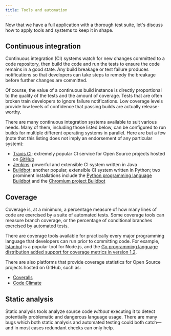```yaml
---
title: Tools and automation
---
```

Now that we have a full application with a thorough test suite, let's discuss
how to apply tools and systems to keep it in shape.

## Continuous integration

Continuous integration (CI) systems watch for new changes committed to a code
repository, then build the code and run the tests to ensure the code remains
in a good state. Any build breakage or test failure produces notifications so
that developers can take steps to remedy the breakage before further changes
are committed.

Of course, the value of a continuous build instance is directly proportional
to the quality of the tests and the amount of coverage. Tests that are often
broken train developers to ignore failure notifications. Low coverage levels
provide low levels of confidence that passing builds are actually
release-worthy.

There are many continuous integration systems available to suit various needs.
Many of them, including those listed below, can be configured to run builds
for multiple different operating systems in parallel. Here are but a few
(note that this listing does not imply an endorsement of any particular
system):

- [Travis CI](https://travis-ci.org/): extremely popular CI service for Open
  Source projects hosted on [GitHub](https://github.com/)
- [Jenkins](https://jenkins.io/): powerful and extensible CI system written in
  Java
- [Buildbot](https://buildbot.net/): another popular, extensible CI system
  written in Python; two prominent installations include the [Python
  programming language Buildbot](https://www.python.org/dev/buildbot/) and the
  [Chromium project
  Buildbot](https://www.chromium.org/developers/testing/chromium-build-infrastructure/tour-of-the-chromium-buildbot)

## Coverage

Coverage is, at a minimum, a percentage measure of how many lines of code are
exercised by a suite of automated tests. Some coverage tools can measure
branch coverage, or the percentage of conditional branches exercised by
automated tests.

There are coverage tools available for practically every major programming
language that developers can run prior to committing code. For example,
[Istanbul](https://www.npmjs.com/package/istanbul) is a popular tool for
Node.js, and the [Go programming language distribution added support for
coverage metrics in version 1.2](https://blog.golang.org/cover).

There are also platforms that provide coverage statistics for Open Source
projects hosted on GitHub, such as:

- [Coveralls](https://coveralls.io/)
- [Code Climate](https://codeclimate.com/)

## Static analysis

Static analysis tools analyze source code _without_ executing it to detect
potentially problematic and dangerous language usage. There are many bugs
which both static analysis and automated testing could both catch—and in most
cases redundant checks can only help.
